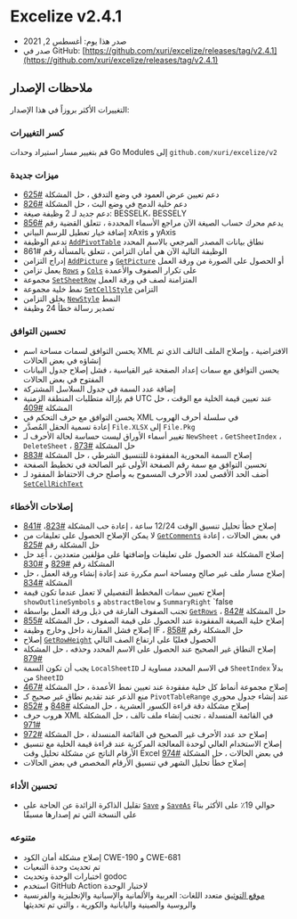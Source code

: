 # Excelize v2.4.1

* صدر هذا يوم: أغسطس 2, 2021
* صدر في GitHub: [https://github.com/xuri/excelize/releases/tag/v2.4.1](https://github.com/xuri/excelize/releases/tag/v2.4.1)

## ملاحظات الإصدار

التغييرات الأكثر بروزاً في هذا الإصدار:

### كسر التغييرات

قم بتغيير مسار استيراد وحدات Go Modules إلى `github.com/xuri/excelize/v2`

### ميزات جديدة

* دعم تعيين عرض العمود في وضع التدفق ، حل المشكلة [#625](https://github.com/xuri/excelize/issues/625)
* دعم خلية الدمج في وضع البث ، حل المشكلة [#826](https://github.com/xuri/excelize/issues/826)
* دعم جديد لـ 2 وظيفة صيغة: BESSELK، BESSELY
* يدعم محرك حساب الصيغة الآن مراجع الأسماء المحددة ، تتعلق القضية رقم [#856](https://github.com/xuri/excelize/issues/856)
* إضافة خيار تعطيل للرسم البياني xAxis و yAxis
* تدعم الوظيفة [`AddPivotTable`](https://pkg.go.dev/github.com/xuri/excelize/v2@v2.4.1#File.AddPivotTable) نطاق بيانات المصدر المرجعي بالاسم المحدد
* الوظيفة التالية الآن هي أمان التزامن ، تتعلق بالمسألة رقم #861
* إدراج التزامن [`AddPicture`](https://pkg.go.dev/github.com/xuri/excelize/v2@v2.4.1#File.AddPicture) و [`GetPicture`](https://pkg.go.dev/github.com/xuri/excelize/v2@v2.4.1#File.GetPicture) أو الحصول على الصورة من ورقة العمل
* يعمل تزامن [`Rows`](https://pkg.go.dev/github.com/xuri/excelize/v2@v2.4.1#File.Rows) و [`Cols`](https://pkg.go.dev/github.com/xuri/excelize/v2@v2.4.1#File.Cols) على تكرار الصفوف والأعمدة
* مجموعة [`SetSheetRow`](https://pkg.go.dev/github.com/xuri/excelize/v2@v2.4.1#File.SetSheetRow) المتزامنة لصف في ورقة العمل
* نمط خلية مجموعة [`SetCellStyle`](https://pkg.go.dev/github.com/xuri/excelize/v2@v2.4.1#File.SetCellStyle) التزامن
* يخلق التزامن [`NewStyle`](https://pkg.go.dev/github.com/xuri/excelize/v2@v2.4.1#File.NewStyle) النمط
* تصدير رسالة خطأ 24 وظيفة

### تحسين التوافق

* يحسن التوافق لسمات مساحة اسم XML الافتراضية ، وإصلاح الملف التالف الذي تم إنشاؤه في بعض الحالات
* يحسن التوافق مع سمات إعداد الصفحة غير القياسية ، فشل إصلاح جدول البيانات المفتوح في بعض الحالات
* إضافة عدد السمة في جدول السلاسل المشتركة
* قم بإزالة متطلبات المنطقة الزمنية UTC عند تعيين قيمة الخلية مع الوقت ، حل المشكلة [#409](https://github.com/xuri/excelize/issues/409)
* يحسن التوافق مع حرف التحكم في XML في سلسلة أحرف الهروب
* إعادة تسمية الحقل المُصدَّر `File.XLSX` إلى `File.Pkg`
* تغيير أسماء الأوراق ليست حساسة لحالة الأحرف لـ `NewSheet` ، `GetSheetIndex` ، `DeleteSheet` ، حل المشكلة [#873](https://github.com/xuri/excelize/issues/873)
* إصلاح السمة المحورية المفقودة للتنسيق الشرطي ، حل المشكلة [#883](https://github.com/xuri/excelize/issues/883)
* تحسين التوافق مع سمة رقم الصفحة الأولى غير الصالحة في تخطيط الصفحة
* أضف الحد الأقصى لعدد الأحرف المسموح به وأصلح حرف الاحتفاظ المفقود لـ [`SetCellRichText`](https://pkg.go.dev/github.com/xuri/excelize/v2@v2.4.1#File.SetCellRichText)

### إصلاحات الأخطاء

* إصلاح خطأ تحليل تنسيق الوقت 12/24 ساعة ، إعادة حب المشكلة [#823](https://github.com/xuri/excelize/issues/823)، [#841](https://github.com/xuri/excelize/issues/841)
* لا يمكن الإصلاح الحصول على تعليقات من [`GetComments`](https://pkg.go.dev/github.com/xuri/excelize/v2@v2.4.1#File.GetComments) في بعض الحالات ، إعادة حل المشكلة رقم [#825](https://github.com/xuri/excelize/issues/825)
* إصلاح المشكلة عند الحصول على تعليقات وإضافتها على مؤلفين متعددين ، أعِد حل المشكلة رقم [#829](https://github.com/xuri/excelize/issues/829) و [#830](https://github.com/xuri/excelize/issues/830)
* إصلاح مسار ملف غير صالح ومساحة اسم مكررة عند إعادة إنشاء ورقة العمل ، حل المشكلة [#834](https://github.com/xuri/excelize/issues/834)
* إصلاح تعيين سمات المخطط التفصيلي لا تعمل عندما تكون قيمة `showOutlineSymbols` و `abstractBelow` و `SummaryRight` `false
* تجنب الصفوف الفارغة في ذيل ورقة العمل بواسطة [`GetRows`](https://pkg.go.dev/github.com/xuri/excelize/v2@v2.4.1#File.GetRows) ، حل المشكلة [#842](https://github.com/xuri/excelize/issues/842)
* إصلاح خلية الصيغة المفقودة عند الحصول على قيمة الصفوف ، حل المشكلة [#855](https://github.com/xuri/excelize/issues/855)
* إصلاح فشل المقارنة داخل وخارج وظيفة IF ، حل المشكلة رقم [#858](https://github.com/xuri/excelize/issues/858)
* إصلاح [`GetRowHeight`](https://pkg.go.dev/github.com/xuri/excelize/v2@v2.4.1#File.GetRowHeight) الحصول فعليًا على ارتفاع الصف التالي
* إصلاح النطاق غير الصحيح عند الحصول على الاسم المحدد وحذفه ، حل المشكلة [#879](https://github.com/xuri/excelize/issues/879)
* يجب أن تكون السمة `LocalSheetID` في الاسم المحدد مساوية لـ `SheetIndex` بدلاً من `SheetID`
* إصلاح مجموعة أنماط كل خلية مفقودة عند تعيين نمط الأعمدة ، حل المشكلة [#467](https://github.com/xuri/excelize/issues/467)
* منع الذعر عند تقديم نطاق غير صحيح كـ `PivotTableRange` عند إنشاء جدول محوري
* إصلاح مشكلة دقة قراءة الكسور العشرية ، حل المشكلة [#848](https://github.com/xuri/excelize/issues/848) و [#852](https://github.com/xuri/excelize/issues/852)
* هروب حرف XML في القائمة المنسدلة ، تجنب إنشاء ملف تالف ، حل المشكلة [#971](https://github.com/xuri/excelize/issues/971)
* إصلاح حد عدد الأحرف غير الصحيح في القائمة المنسدلة ، حل المشكلة [#972](https://github.com/xuri/excelize/issues/972)
* إصلاح الاستخدام العالي لوحدة المعالجة المركزية عند قراءة قيمة الخلية مع تنسيق الأرقام الناتج عن مشكلة تحليل وقت Excel في بعض الحالات ، حل المشكلة [#974](https://github.com/xuri/excelize/issues/974)
* إصلاح خطأ تحليل الشهر في تنسيق الأرقام المخصص في بعض الحالات

### تحسين الأداء

* تقليل الذاكرة الزائدة عن الحاجة على [`Save`](https://pkg.go.dev/github.com/xuri/excelize/v2@v2.4.1#File.Save) و [`SaveAs`](https://pkg.go.dev/github.com/xuri/excelize/v2@v2.4.1#File.SaveAs) حوالي 19٪ على الأكثر بناءً على النسخة التي تم إصدارها مسبقًا

### متنوعه

* إصلاح مشكلة أمان الكود CWE-190 و CWE-681
* تم تحديث وحدة التبعيات
* اختبارات الوحدة وتحديث godoc
* استخدم GitHub Action لاختبار الوحدة
* [موقع التوثيق](https://xuri.me/excelize) متعدد اللغات: العربية والألمانية والإسبانية والإنجليزية والفرنسية والروسية والصينية واليابانية والكورية ، والتي تم تحديثها
